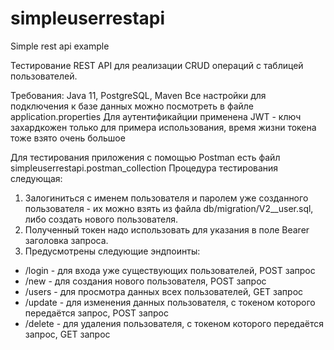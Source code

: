 # simpleuserrestapi
Simple rest api example


Тестирование REST API для реализации CRUD операций с таблицей пользователей.

Требования: Java 11, PostgreSQL, Maven
Все настройки для подключения к базе данных можно посмотреть в файле application.properties
Для аутентификайции применена JWT - ключ захардкожен только для примера использования, время жизни токена тоже взято очень большое

Для тестирования приложения с помощью Postman есть файл simpleuserrestapi.postman_collection
Процедура тестирования следующая:
1) Залогиниться с именем пользователя и паролем уже созданного пользователя - их можно взять из файла db/migration/V2__user.sql, либо создать нового пользователя.
2) Полученный токен надо использовать для указания в поле Bearer заголовка запроса.
3) Предусмотрены следующие эндпоинты:
  - /login  - для входа уже существующих пользователей, POST запрос
  - /new    - для создания нового пользователя, POST запрос
  - /users  - для просмотра данных всех пользователей, GET запрос
  - /update - для изменения данных пользователя, с токеном которого передаётся запрос, POST запрос
  - /delete - для удаления пользователя, с токеном которого передаётся запрос, GET запрос



